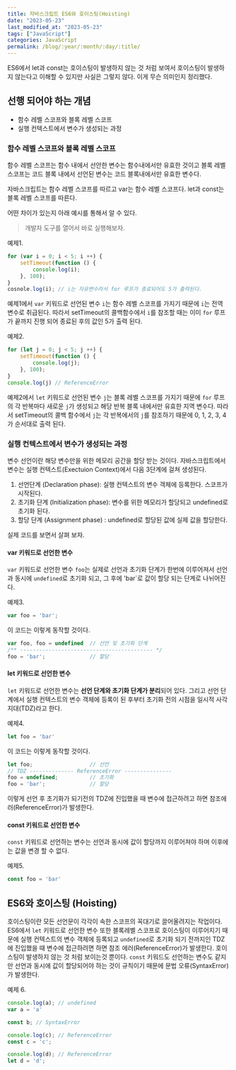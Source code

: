 ```yaml
---
title: 자바스크립트 ES6와 호이스팅(Hoisting)
date: "2023-05-23"
last_modified_at: "2023-05-23"
tags: ["JavaScript"]
categories: JavaScript
permalink: /blog/:year/:month/:day/:title/
---
```

ES6에서 let과 const는 호이스팅이 발생하지 않는 것 처럼 보여서 호이스팅이 발생하지 않는다고 이해할 수 있지만 사실은 그렇지 않다. 이게 무슨 의미인지 정리했다.

<!--more-->

## 선행 되어야 하는 개념

- 함수 레벨 스코프와 블록 레벨 스코프
- 실행 컨텍스트에서 변수가 생성되는 과정

### 함수 레벨 스코프와 블록 레벨 스코프

함수 레벨 스코프는 함수 내에서 선안한 변수는 함수내에서만 유효한 것이고 블록 레벨 스코프는 코드 블록 내에서 선언된 변수는 코드 블록내에서만 유효한 변수다.

자바스크립트는 함수 레벨 스코프를 따르고 var는 함수 레벨 스코프다. let과 const는 블록 레벨 스코프를 따른다.

어떤 차이가 있는지 아래 예시를 통해서 알 수 있다.

> 개발자 도구를 열어서 바로 실행해보자.

예제1.

```js
for (var i = 0; i < 5; i ++) {
    setTimeout(function () {
        console.log(i);
    }, 100);
}
cosnole.log(i); // i는 자유변수라서 for 루프가 종료되어도 5가 출력된다.
```

예제1에서 `var` 키워드로 선언된 변수 `i`는 함수 레벨 스코프를 가지기 때문에 `i`는 전역 변수로 취급된다. 따라서 setTimeout의 콜백함수에서 `i`를 참조할 때는 이미 `for` 루프가 끝까지 진행 되어 종료된 후의 값인 5가 출력 된다.

예제2.

```js
for (let j = 0; j < 5; j ++) {
    setTimeout(function () {
        console.log(j);
    }, 100);
}
console.log(j) // ReferenceError
```

예제2에서 `let` 키워드로 선언된 변수 `j`는 블록 레벨 스코프를 가지기 때문에 `for` 루프의 각 반복마다 새로운 `j`가 생성되고 해당 반복 블록 내에서만 유효한 지역 변수다. 따라서 setTimeout의 콜백 함수에서 `j`는 각 반복에서의 `j`를 참조하기 때문에 0, 1, 2, 3, 4가 순서대로 출력 된다.

### 실행 컨텍스트에서 변수가 생성되는 과정

변수 선언이란 해당 변수만을 위한 메모리 공간을 할당 받는 것이다. 자바스크립트에서 변수는 실행 컨텍스트(Exectuion Context)에서 다음 3단계에 걸쳐 생성된다.

1. 선언단계 (Declaration phase): 실행 컨텍스트의 변수 객체에 등록한다. 스코프가 시작된다.
2. 초기화 단계 (Initialization phase): 변수를 위한 메모리가 할당되고 undefined로 초기화 된다.
3. 할당 단계 (Assignment phase) : undefined로 할당된 값에 실제 값을 할당한다.

실제 코드를 보면서 살펴 보자.

#### var 키워드로 선언한 변수

`var` 키워드로 선언한 변수 `foo`는 실제로 선언과 초기화 단계가 한번에 이루어져서 선언과 동시에 `undefined`로 초기화 되고, 그 후에 'bar`로 값이 할당 되는 단계로 나뉘어진다.

예제3.

```js
var foo = 'bar';
```

이 코드는 이렇게 동작할 것이다.

```js
var foo, foo = undefined  // 선언 및 초기화 단계
/** ------------------------------------------ */
foo = 'bar';              // 할당
```

#### let 키워드로 선언한 변수

`let` 키워드로 선언한 변수는 **선언 단계와 초기화 단계가 분리**되어 있다. 그리고 선언 단계에서 실행 컨텍스트의 변수 객체에 등록이 된 후부터 초기화 전의 시점을 일시적 사각지대(TDZ)라고 한다.

예제4.

```js
let foo = 'bar'
```

이 코드는 이렇게 동작할 것이다.

```js
let foo;                  // 선언
// TDZ -------------- ReferenceError ---------------
foo = undefined;          // 초기화
foo = 'bar';              // 할당
```

이렇게 선언 후 초기화가 되기전의 TDZ에 진입했을 때 변수에 접근하려고 하면 참조에러(ReferenceError)가 발생한다.

#### const 키워드로 선언한 변수

`const` 키워드로 선언하는 변수는 선언과 동시에 값이 할당까지 이루어져야 하며 이후에는 값을 변경 할 수 없다.

예제5.

```js
const foo = 'bar'
```

## ES6와 호이스팅 (Hoisting)

호이스팅이란 모든 선언문이 각각이 속한 스코프의 꼭대기로 끌어올려지는 작업이다. ES6에서 `let` 키워드로 선언한 변수 또한 블록레벨 스코프로 호이스팅이 이루어지기 때문에 실행 컨텍스트의 변수 객체에 등록되고 `undefined`로 초기화 되기 전까지인 TDZ에 진입했을 때 변수에 접근하려면 하면 참조 에러(ReferenceError)가 발생한다. 호이스팅이 발생하지 않는 것 처럼 보이는것 뿐이다. `const` 키워드도 선언하는 변수도 같지만 선언과 동시에 값이 할당되어야 하는 것이 규칙이기 때문에 문법 오류(SyntaxError)가 발생한다.

예제 6.

```js
console.log(a); // undefined
var a = 'a'

const b; // SyntaxError

console.log(c); // ReferenceError
const c = 'c';

console.log(d); // ReferenceError
let d = 'd';
```
